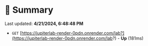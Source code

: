 # 📖 Summary
Last updated: **4/21/2024, 6:48:48 PM**

- `GET` [https://jupiterlab-render-0pdn.onrender.com/lab?](https://jupiterlab-render-0pdn.onrender.com/lab?) - **Up** (181ms)
